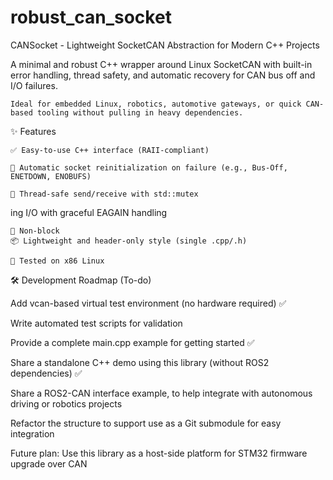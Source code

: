 # robust_can_socket

CANSocket - Lightweight SocketCAN Abstraction for Modern C++ Projects

A minimal and robust C++ wrapper around Linux SocketCAN with built-in error handling, thread safety, and automatic recovery for CAN bus off and I/O failures.

    Ideal for embedded Linux, robotics, automotive gateways, or quick CAN-based tooling without pulling in heavy dependencies.

✨ Features

    ✅ Easy-to-use C++ interface (RAII-compliant)

    🔁 Automatic socket reinitialization on failure (e.g., Bus-Off, ENETDOWN, ENOBUFS)

    🧵 Thread-safe send/receive with std::mutex
ing I/O with graceful EAGAIN handling

    🛑 Non-block
    📦 Lightweight and header-only style (single .cpp/.h)

    🔧 Tested on x86 Linux


🛠️ Development Roadmap (To-do)

Add vcan-based virtual test environment (no hardware required) ✅

Write automated test scripts for validation

Provide a complete main.cpp example for getting started ✅

Share a standalone C++ demo using this library (without ROS2 dependencies) ✅

Share a ROS2-CAN interface example, to help integrate with autonomous driving or robotics projects

Refactor the structure to support use as a Git submodule for easy integration

Future plan: Use this library as a host-side platform for STM32 firmware upgrade over CAN
